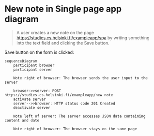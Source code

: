 # New note in Single page app diagram
> A user creates a new note on the page https://studies.cs.helsinki.fi/exampleapp/spa by writing something into the text field and clicking the Save button.

Save button on the form is clicked:

```mermaid
sequenceDiagram
    participant browser
    participant server

    Note right of browser: The browser sends the user input to the server

    browser->>server: POST https://studies.cs.helsinki.fi/exampleapp/new_note
    activate server
    server-->>browser: HTTP status code 201 Created
    deactivate server

    Note left of server: The server accesses JSON data containing content and date

    Note right of browser: The browser stays on the same page